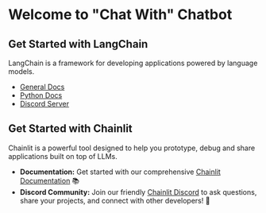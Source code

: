 # Welcome to "Chat With" Chatbot


## Get Started with LangChain

LangChain is a framework for developing applications powered by language models.

- [General Docs](https://docs.langchain.com/docs/)
- [Python Docs](https://python.langchain.com/en/latest/)
- [Discord Server](https://discord.gg/6adMQxSpJS)

## Get Started with Chainlit

Chainlit is a powerful tool designed to help you prototype, debug and share applications built on top of LLMs.

- **Documentation:** Get started with our comprehensive [Chainlit Documentation](https://docs.chainlit.io) 📚
- **Discord Community:** Join our friendly [Chainlit Discord](https://discord.gg/ZThrUxbAYw) to ask questions, share your projects, and connect with other developers! 💬
